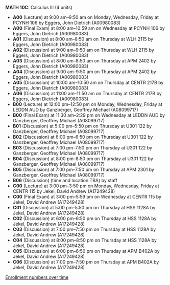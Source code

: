 **MATH 10C**: Calculus III (4 units)

- **A00** (Lecture) at 9:00 am–9:50 am on Monday, Wednesday, Friday at PCYNH 106 by Eggers, John Dietrich (A00980083)
- **A00** (Final Exam) at 8:00 am–10:59 am on Wednesday at PCYNH 106 by Eggers, John Dietrich (A00980083)
- **A01** (Discussion) at 8:00 am–8:50 am on Thursday at WLH 2115 by Eggers, John Dietrich (A00980083)
- **A02** (Discussion) at 9:00 am–9:50 am on Thursday at WLH 2115 by Eggers, John Dietrich (A00980083)
- **A03** (Discussion) at 8:00 am–8:50 am on Thursday at APM 2402 by Eggers, John Dietrich (A00980083)
- **A04** (Discussion) at 9:00 am–9:50 am on Thursday at APM 2402 by Eggers, John Dietrich (A00980083)
- **A05** (Discussion) at 10:00 am–10:50 am on Thursday at CENTR 217B by Eggers, John Dietrich (A00980083)
- **A06** (Discussion) at 11:00 am–11:50 am on Thursday at CENTR 217B by Eggers, John Dietrich (A00980083)
- **B00** (Lecture) at 12:00 pm–12:50 pm on Monday, Wednesday, Friday at LEDDN AUD by Ganzberger, Geoffrey Michael (A08099717)
- **B00** (Final Exam) at 11:30 am–2:29 pm on Wednesday at LEDDN AUD by Ganzberger, Geoffrey Michael (A08099717)
- **B01** (Discussion) at 5:00 pm–5:50 pm on Thursday at U301 122 by Ganzberger, Geoffrey Michael (A08099717)
- **B02** (Discussion) at 6:00 pm–6:50 pm on Thursday at U301 122 by Ganzberger, Geoffrey Michael (A08099717)
- **B03** (Discussion) at 7:00 pm–7:50 pm on Thursday at U301 122 by Ganzberger, Geoffrey Michael (A08099717)
- **B04** (Discussion) at 8:00 pm–8:50 pm on Thursday at U301 122 by Ganzberger, Geoffrey Michael (A08099717)
- **B05** (Discussion) at 7:00 pm–7:50 pm on Thursday at APM 2301 by Ganzberger, Geoffrey Michael (A08099717)
- **B06** (Discussion) (time and location TBA) by staff
- **C00** (Lecture) at 3:00 pm–3:50 pm on Monday, Wednesday, Friday at CENTR 115 by Jekel, David Andrew (A17249428)
- **C00** (Final Exam) at 3:00 pm–5:59 pm on Wednesday at CENTR 115 by Jekel, David Andrew (A17249428)
- **C01** (Discussion) at 5:00 pm–5:50 pm on Thursday at HSS 1128A by Jekel, David Andrew (A17249428)
- **C02** (Discussion) at 6:00 pm–6:50 pm on Thursday at HSS 1128A by Jekel, David Andrew (A17249428)
- **C03** (Discussion) at 7:00 pm–7:50 pm on Thursday at HSS 1128A by Jekel, David Andrew (A17249428)
- **C04** (Discussion) at 8:00 pm–8:50 pm on Thursday at HSS 1128A by Jekel, David Andrew (A17249428)
- **C05** (Discussion) at 6:00 pm–6:50 pm on Thursday at APM B402A by Jekel, David Andrew (A17249428)
- **C06** (Discussion) at 7:00 pm–7:50 pm on Thursday at APM B402A by Jekel, David Andrew (A17249428)

[Enrollment numbers over time](./MATH10C.tsv)
